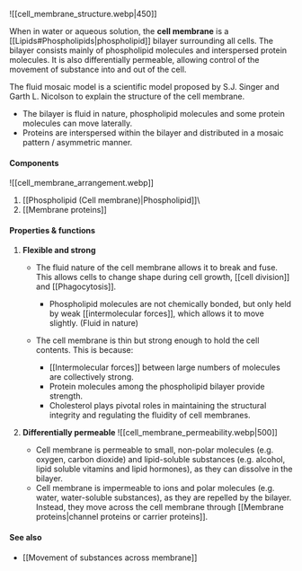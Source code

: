 ![[cell_membrane_structure.webp|450]]

When in water or aqueous solution, the **cell membrane** is a [[Lipids#Phospholipids|phospholipid]] bilayer surrounding all cells. The bilayer consists mainly of phospholipid molecules and interspersed protein molecules. It is also differentially permeable, allowing control of the movement of substance into and out of the cell.

The fluid mosaic model is a scientific model proposed by S.J. Singer and Garth L. Nicolson to explain the structure of the cell membrane.
- The bilayer is fluid in nature, phospholipid molecules and some protein molecules can move laterally.
- Proteins are interspersed within the bilayer and distributed in a mosaic pattern / asymmetric manner.

#### Components
![[cell_membrane_arrangement.webp]]
1. [[Phospholipid (Cell membrane)|Phospholipid]]\
2. [[Membrane proteins]]

#### Properties & functions

1. **Flexible and strong**
	- The fluid nature of the cell membrane allows it to break and fuse. This allows cells to change shape during cell growth, [[cell division]] and [[Phagocytosis]].
		- Phospholipid molecules are not chemically bonded, but only held by weak [[intermolecular forces]], which allows it to move slightly. (Fluid in nature)

	- The cell membrane is thin but strong enough to hold the cell contents. This is because:
		- [[Intermolecular forces]] between large numbers of molecules are collectively strong.
		- Protein molecules among the phospholipid bilayer provide strength.
		- Cholesterol plays pivotal roles in maintaining the structural integrity and regulating the fluidity of cell membranes.

2. **Differentially permeable**
   ![[cell_membrane_permeability.webp|500]]
	- Cell membrane is permeable to small, non-polar molecules (e.g. oxygen, carbon dioxide) and lipid-soluble substances (e.g. alcohol, lipid soluble vitamins and lipid hormones), as they can dissolve in the bilayer.
	- Cell membrane is impermeable to ions and polar molecules (e.g. water, water-soluble substances), as they are repelled by the bilayer. Instead, they move across the cell membrane through [[Membrane proteins|channel proteins or carrier proteins]].

#### See also
- [[Movement of substances across membrane]]
